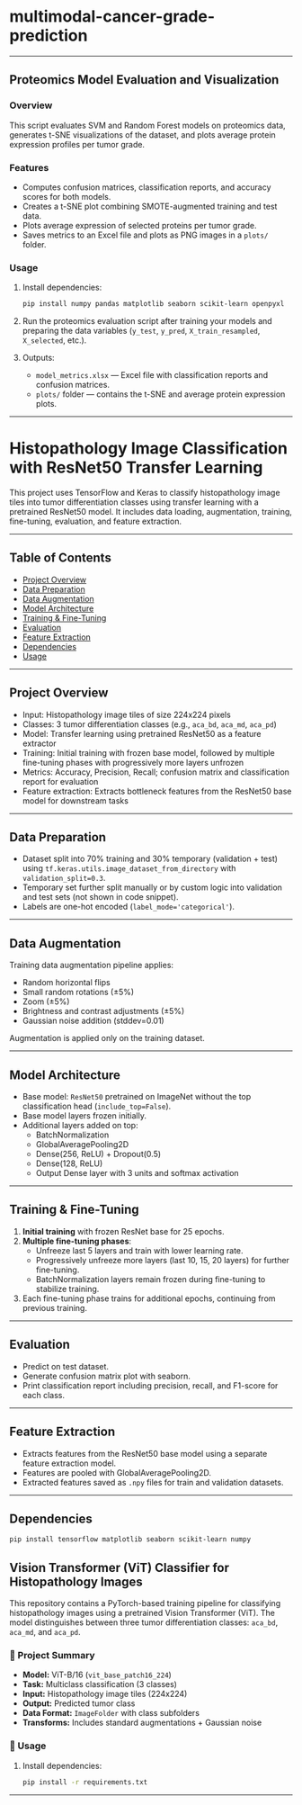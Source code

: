 # multimodal-cancer-grade-prediction

---

## Proteomics Model Evaluation and Visualization

### Overview  
This script evaluates SVM and Random Forest models on proteomics data, generates t-SNE visualizations of the dataset, and plots average protein expression profiles per tumor grade.

### Features

- Computes confusion matrices, classification reports, and accuracy scores for both models.
- Creates a t-SNE plot combining SMOTE-augmented training and test data.
- Plots average expression of selected proteins per tumor grade.
- Saves metrics to an Excel file and plots as PNG images in a `plots/` folder.

### Usage

1. Install dependencies:

    ```bash
    pip install numpy pandas matplotlib seaborn scikit-learn openpyxl
    ```

2. Run the proteomics evaluation script after training your models and preparing the data variables (`y_test`, `y_pred`, `X_train_resampled`, `X_selected`, etc.).

3. Outputs:
    - `model_metrics.xlsx` — Excel file with classification reports and confusion matrices.
    - `plots/` folder — contains the t-SNE and average protein expression plots.

---

# Histopathology Image Classification with ResNet50 Transfer Learning

This project uses TensorFlow and Keras to classify histopathology image tiles into tumor differentiation classes using transfer learning with a pretrained ResNet50 model. It includes data loading, augmentation, training, fine-tuning, evaluation, and feature extraction.

---

## Table of Contents

- [Project Overview](#project-overview)
- [Data Preparation](#data-preparation)
- [Data Augmentation](#data-augmentation)
- [Model Architecture](#model-architecture)
- [Training & Fine-Tuning](#training--fine-tuning)
- [Evaluation](#evaluation)
- [Feature Extraction](#feature-extraction)
- [Dependencies](#dependencies)
- [Usage](#usage)

---

## Project Overview

- Input: Histopathology image tiles of size 224x224 pixels
- Classes: 3 tumor differentiation classes (e.g., `aca_bd`, `aca_md`, `aca_pd`)
- Model: Transfer learning using pretrained ResNet50 as a feature extractor
- Training: Initial training with frozen base model, followed by multiple fine-tuning phases with progressively more layers unfrozen
- Metrics: Accuracy, Precision, Recall; confusion matrix and classification report for evaluation
- Feature extraction: Extracts bottleneck features from the ResNet50 base model for downstream tasks

---

## Data Preparation

- Dataset split into 70% training and 30% temporary (validation + test) using `tf.keras.utils.image_dataset_from_directory` with `validation_split=0.3`.
- Temporary set further split manually or by custom logic into validation and test sets (not shown in code snippet).
- Labels are one-hot encoded (`label_mode='categorical'`).

---

## Data Augmentation

Training data augmentation pipeline applies:

- Random horizontal flips
- Small random rotations (±5%)
- Zoom (±5%)
- Brightness and contrast adjustments (±5%)
- Gaussian noise addition (stddev=0.01)

Augmentation is applied only on the training dataset.

---

## Model Architecture

- Base model: `ResNet50` pretrained on ImageNet without the top classification head (`include_top=False`).
- Base model layers frozen initially.
- Additional layers added on top:
  - BatchNormalization
  - GlobalAveragePooling2D
  - Dense(256, ReLU) + Dropout(0.5)
  - Dense(128, ReLU)
  - Output Dense layer with 3 units and softmax activation

---

## Training & Fine-Tuning

1. **Initial training** with frozen ResNet base for 25 epochs.
2. **Multiple fine-tuning phases**:
   - Unfreeze last 5 layers and train with lower learning rate.
   - Progressively unfreeze more layers (last 10, 15, 20 layers) for further fine-tuning.
   - BatchNormalization layers remain frozen during fine-tuning to stabilize training.
3. Each fine-tuning phase trains for additional epochs, continuing from previous training.

---

## Evaluation

- Predict on test dataset.
- Generate confusion matrix plot with seaborn.
- Print classification report including precision, recall, and F1-score for each class.

---

## Feature Extraction

- Extracts features from the ResNet50 base model using a separate feature extraction model.
- Features are pooled with GlobalAveragePooling2D.
- Extracted features saved as `.npy` files for train and validation datasets.

---

## Dependencies

```bash
pip install tensorflow matplotlib seaborn scikit-learn numpy
```

## Vision Transformer (ViT) Classifier for Histopathology Images 

This repository contains a PyTorch-based training pipeline for classifying histopathology images using a pretrained Vision Transformer (ViT). The model distinguishes between three tumor differentiation classes: `aca_bd`, `aca_md`, and `aca_pd`.

### 🧪 Project Summary

- **Model:** ViT-B/16 (`vit_base_patch16_224`)
- **Task:** Multiclass classification (3 classes)
- **Input:** Histopathology image tiles (224x224)
- **Output:** Predicted tumor class
- **Data Format:** `ImageFolder` with class subfolders
- **Transforms:** Includes standard augmentations + Gaussian noise

### 🚀 Usage

1. Install dependencies:

    ```bash
    pip install -r requirements.txt
    ```

---

